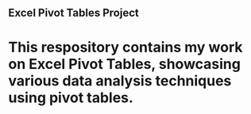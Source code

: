 ## Excel Pivot Tables Project ##

# This respository contains my work on Excel Pivot Tables, showcasing various data analysis techniques using pivot tables. #
